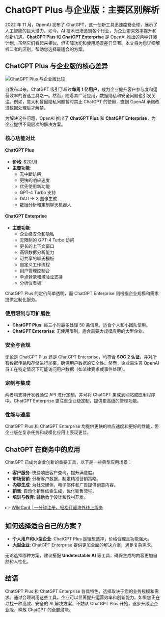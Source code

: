 # ChatGPT Plus 与企业版：主要区别解析

2022 年 11 月，OpenAI 发布了 ChatGPT，这一创新工具迅速席卷全球，展示了人工智能的巨大潜力。如今，AI 技术已渗透到各个行业，为企业带来效率提升和创新机遇。**ChatGPT Plus** 和 **ChatGPT Enterprise** 是 OpenAI 推出的两种订阅计划，虽然它们看起来相似，但实际功能和使用场景差异显著。本文将为您详细解析二者的区别，帮助您选择最适合的方案。

## ChatGPT Plus 与企业版的核心差异

![ChatGPT Plus 与企业版比较](https://bbtdd.com/img/920392840993560.webp)

自发布以来，ChatGPT 吸引了超过**每周 1 亿用户**，成为企业提升客户参与度和运营效率的首选工具之一。然而，随着其广泛应用，数据隐私和安全问题也引发关注。例如，意大利曾因隐私问题暂时禁止 ChatGPT 的使用，直到 OpenAI 承诺改进数据处理后才解禁。

为解决这些问题，OpenAI 推出了 **ChatGPT Plus** 和 **ChatGPT Enterprise**，为企业提供不同层次的解决方案。

### 核心功能对比

#### ChatGPT Plus
- **价格**: $20/月
- **主要功能**:
  - 无中断访问
  - 更快的响应速度
  - 优先使用新功能
  - GPT-4 Turbo 支持
  - DALL-E 3 图像生成
  - 数据分析和定制聊天机器人

#### ChatGPT Enterprise
- **主要功能**:
  - 企业级安全和隐私
  - 无限制的 GPT-4 Turbo 访问
  - 更长的上下文窗口
  - 高级数据分析能力
  - 可共享的聊天模板
  - 自定义工作流程
  - 用户管理控制台
  - 单点登录和域验证支持
  - 分析仪表板

ChatGPT Plus 的定价简单透明，而 ChatGPT Enterprise 则根据企业规模和需求提供定制化服务。

### 使用限制与可扩展性

- **ChatGPT Plus**: 每三小时最多处理 50 条信息，适合个人和小团队使用。
- **ChatGPT Enterprise**: 无使用限制，适合需要大规模应用的大型企业。

### 安全与合规

无论是 ChatGPT Plus 还是 ChatGPT Enterprise，均符合 **SOC 2 认证**，并对所有数据传输和存储进行加密，确保用户数据的安全性。然而，企业需注意 OpenAI 员工在特定情况下可能访问用户数据（如法律要求或事件处理）。

### 定制与集成

两者均支持开发者通过 API 进行定制，并可将 ChatGPT 集成到网站或应用程序中。ChatGPT Enterprise 更注重企业级定制，提供更高级的管理功能。

### 性能与速度

ChatGPT Plus 和 ChatGPT Enterprise 均提供更快的响应速度和更好的性能，但企业版在复杂任务和规模化应用上表现更佳。

## ChatGPT 在商务中的应用

ChatGPT 已成为企业创新的重要工具，以下是一些典型应用场景：

- **客户服务**: 快速响应客户查询，提升满意度。
- **市场营销**: 分析客户数据，制定精准营销策略。
- **内容生成**: 为社交媒体、电子邮件和广告提供创意内容。
- **销售**: 自动化销售线索生成，优化销售流程。
- **培训与教育**: 辅助教学设计和教材开发。

👉 [WildCard | 一分钟注册，轻松订阅海外线上服务](https://bbtdd.com/WildCard)

## 如何选择适合自己的方案？

- **个人用户和小型企业**: ChatGPT Plus 是理想选择，价格合理且功能强大。
- **大型企业**: ChatGPT Enterprise 提供更加全面的解决方案，满足复杂需求。

无论选择哪种方案，建议搭配 **Undetectable AI** 等工具，确保生成的内容更加自然和人性化。

## 结语

ChatGPT Plus 和 ChatGPT Enterprise 各具特色，选择取决于您的业务规模和需求。通过合理利用这些工具，企业可以显著提升运营效率和创新能力。如果您正在寻找一种高效、安全的 AI 解决方案，不妨从 ChatGPT Plus 开始，逐步升级至企业版，释放 ChatGPT 的全部潜能。